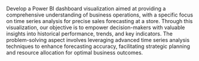 Develop a Power BI dashboard visualization aimed at providing a comprehensive understanding of business operations, with a specific focus on time series analysis for precise sales forecasting at a store. Through this visualization, our objective is to empower decision-makers with valuable insights into historical performance, trends, and key indicators. The problem-solving aspect involves leveraging advanced time series analysis techniques to enhance forecasting accuracy, facilitating strategic planning and resource allocation for optimal business outcomes.

